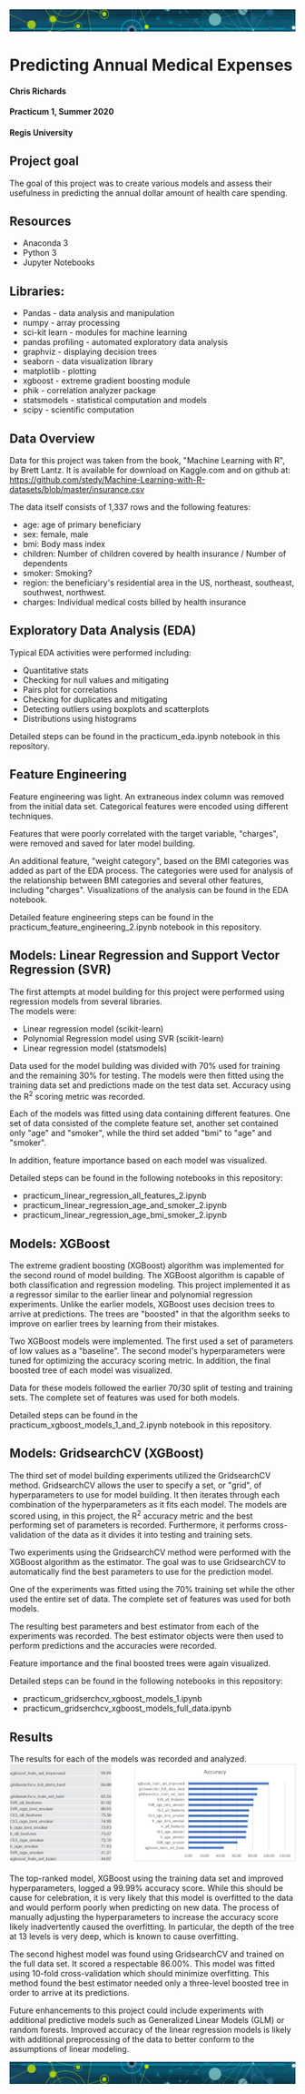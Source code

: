 <img src="images/Machine-Learning2.jpg" raw=true/>

# Predicting Annual Medical Expenses
#### Chris Richards
#### Practicum 1, Summer 2020
#### Regis University

## Project goal
The goal of this project was to create various models and assess their usefulness in predicting the annual dollar amount of health care spending.  

## Resources
* Anaconda 3
* Python 3
* Jupyter Notebooks  

## Libraries: 
* Pandas - data analysis and manipulation
* numpy - array processing
* sci-kit learn - modules for machine learning
* pandas profiling - automated exploratory data analysis
* graphviz - displaying decision trees
* seaborn - data visualization library
* matplotlib - plotting
* xgboost - extreme gradient boosting module
* phik - correlation analyzer package
* statsmodels  - statistical computation and models
* scipy - scientific computation

## Data Overview
Data for this project was taken from the book, "Machine Learning with R", by Brett Lantz.  It is available for download on Kaggle.com and on github at: https://github.com/stedy/Machine-Learning-with-R-datasets/blob/master/insurance.csv

The data itself consists of 1,337 rows and the following features:  
* age: age of primary beneficiary
* sex: female, male
* bmi: Body mass index
* children: Number of children covered by health insurance / Number of dependents
* smoker: Smoking?
* region: the beneficiary's residential area in the US, northeast, southeast, southwest, northwest.
* charges: Individual medical costs billed by health insurance

## Exploratory Data Analysis (EDA)
Typical EDA activities were performed including:
* Quantitative stats
* Checking for null values and mitigating
* Pairs plot for correlations
* Checking for duplicates and mitigating
* Detecting outliers using boxplots and scatterplots
* Distributions using histograms
  
 Detailed steps can be found in the practicum_eda.ipynb notebook in this repository.
 
 ## Feature Engineering
 Feature engineering was light.  An extraneous index column was removed from the initial data set.  Categorical features were encoded using different techniques.  
 
 Features that were poorly correlated with the target variable, "charges", were removed and saved for later model building.  
 
 An additional feature, "weight category", based on the BMI categories was added as part of the EDA process.  The categories were used for analysis of the relationship between BMI categories and several other features, including "charges".  Visualizations of the analysis can be found in the EDA notebook.
 
 Detailed feature engineering steps can be found in the practicum_feature_engineering_2.ipynb notebook in this repository.  
   
 ## Models: Linear Regression and Support Vector Regression (SVR)
 The first attempts at model building for this project were performed using regression models from several libraries.  
 The models were:  
* Linear regression model (scikit-learn)
* Polynomial Regression model using SVR (scikit-learn)
* Linear regression model (statsmodels)

Data used for the model building was divided with 70% used for training and the remaining 30% for testing.  The models were then fitted using the training data set and predictions made on the test data set.  Accuracy using the R<sup>2</sup> scoring metric was recorded.  

Each of the models was fitted using data containing different features.  One set of data consisted of the complete feature set, another set contained only "age" and "smoker", while the third set added "bmi" to "age" and "smoker".

In addition, feature importance based on each model was visualized.  

Detailed steps can be found in the following notebooks in this repository:  
* practicum_linear_regression_all_features_2.ipynb
* practicum_linear_regression_age_and_smoker_2.ipynb
* practicum_linear_regression_age_bmi_smoker_2.ipynb

## Models: XGBoost
The extreme gradient boosting (XGBoost) algorithm was implemented for the second round of model building.  The XGBoost algorithm is capable of both classification and regression modeling.  This project implemented it as a regressor similar to the earlier linear and polynomial regression experiments.  Unlike the earlier models, XGBoost uses decision trees to arrive at predictions.  The trees are "boosted" in that the algorithm seeks to improve on earlier trees by learning from their mistakes.  
  
Two XGBoost models were implemented.  The first used a set of parameters of low values as a "baseline".  The second model's hyperparameters were tuned for optimizing the accuracy scoring metric.  In addition, the final boosted tree of each model was visualized.

Data for these models followed the earlier 70/30 split of testing and training sets.  The complete set of features was used for both models.
  
Detailed steps can be found in the practicum_xgboost_models_1_and_2.ipynb notebook in this repository.  
## Models:  GridsearchCV (XGBoost)
The third set of model building experiments utilized the GridsearchCV method.  GridsearchCV allows the user to specify a set, or "grid", of hyperparameters to use for model building.  It then iterates through each combination of the hyperparameters as it fits each model.  The models are scored using, in this project, the R<sup>2</sup> accuracy metric and the best performing set of parameters is recorded.  Furthermore, it performs cross-validation of the data as it divides it into testing and training sets.  
  
Two experiments using the GridsearchCV method were performed with the XGBoost algorithm as the estimator.  The goal was to use GridsearchCV to automatically find the best parameters to use for the prediction model.  

One of the experiments was fitted using the 70% training set while the other used the entire set of data.  The complete set of features was used for both models.  

The resulting best parameters and best estimator from each of the experiments was recorded.   The best estimator objects were then used to perform predictions and the accuracies were recorded.  

Feature importance and the final boosted trees were again visualized.  
  
Detailed steps can be found in the following notebooks in this repository:
* practicum_gridserchcv_xgboost_models_1.ipynb
* practicum_gridserchcv_xgboost_models_full_data.ipynb

## Results
The results for each of the models was recorded and analyzed.  
<img src="images/model_accuracy_results.jpg" raw=true/>
  
The top-ranked model, XGBoost using the training data set and improved hyperparameters, logged a 99.99% accuracy score.   While this should be cause for celebration, it is very likely that this model is overfitted to the data and would perform poorly when predicting on new data.  The process of manually adjusting the hyperparameters to increase the accuracy score likely inadvertently caused the overfitting.  In particular, the depth of the tree at 13 levels is very deep, which is known to cause overfitting.  
  
The second highest model was found using GridsearchCV and trained on the full data set.  It scored a respectable 86.00%.  This model was fitted using 10-fold cross-validation which should minimize overfitting.  This method found the best estimator needed only a three-level boosted tree in order to arrive at its predictions.  
  
Future enhancements to this project could include experiments with additional predictive models such as Generalized Linear Models (GLM) or random forests.  Improved accuracy of the linear regression models is likely with additional preprocessing of the data to better conform to the assumptions of linear modeling.  
  
<img src="images/Machine-Learning3.jpg" raw=true/>
